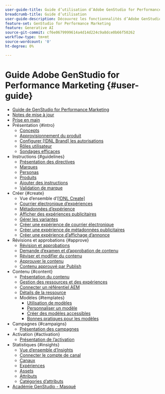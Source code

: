 ```yaml
---
user-guide-title: Guide d’utilisation d’Adobe GenStudio for Performance Marketing
breadcrumb-title: Guide d’utilisation
user-guide-description: Découvrez les fonctionnalités d’Adobe GenStudio for Performance Marketing. Découvrez comment créer rapidement des ressources pour votre marque, générer des variations et optimiser les expériences.
feature-set: GenStudio for Performance Marketing
feature: Generative AI
source-git-commit: cf6e0679999614a4d14d224c9a8dce0b66f50262
workflow-type: tm+mt
source-wordcount: '0'
ht-degree: 0%

---
```



# Guide Adobe GenStudio for Performance Marketing {#user-guide}

+ [Guide de GenStudio for Performance Marketing](home.md)
+ [Notes de mise à jour](release-notes.md)
+ [Prise en main](get-started.md)
+ Présentation {#intro}
   + [Concepts](concepts.md)
   + [Approvisionnement du produit](product-provisioning.md)
   + [Configurer [!DNL Brand] les autorisations](configure-brand-permissions.md)
   + [Rôles utilisateur](user-roles.md)
   + [Sondages efficaces](effective-prompts.md)
+ Instructions {#guidelines}
   + [Présentation des directives](guidelines/overview.md)
   + [Marques](guidelines/brands.md)
   + [Personas](guidelines/personas.md)
   + [Produits](guidelines/products.md)
   + [Ajouter des instructions](guidelines/add-guidelines.md)
   + [Validation de marque](guidelines/brand-validation.md)
+ Créer {#create}
   + Vue d’ensemble d’[[!DNL Create] ](create/overview.md)
   + [ Courrier électronique d’expériences](create/email-experiences.md)
   + [Métadonnées d’expérience](create/meta-experiences.md)
   + [ Afficher des expériences publicitaires ](create/display-ad-experiences.md)
   + [Gérer les variantes](create/manage-variants.md)
   + [Créer une expérience de courrier électronique](create/create-email-experience.md)
   + [Créer une expérience de métadonnées publicitaires](create/create-meta-ad.md)
   + [Créer une expérience d’affichage d’annonce](create/create-display-ad.md)
+ Révisions et approbations {#approve}
   + [Révision et approbations ](approvals/overview.md)
   + [Demande d’examen et d’approbation de contenu](approvals/request-review.md)
   + [Réviser et modifier du contenu](approvals/review-and-edit.md)
   + [Approuver le contenu](approvals/approve-content.md)
   + [Contenu approuvé par Publish](approvals/publish-content.md)
+ Contenu {#content}
   + [Présentation du contenu](content/overview.md)
   + [ Gestion des ressources et des expériences](content/manage-assets.md)
   + [Connecter un référentiel AEM](content/connect-aem-repo.md)
   + [Détails de la ressource](content/asset-details.md)
   + Modèles {#templates}
      + [Utilisation de modèles](content/use-templates.md)
      + [Personnaliser un modèle](content/customize-template.md)
      + [ Créer des modèles accessibles](content/accessibility-for-templates.md)
      + [ Bonnes pratiques pour les modèles](content/best-practices-for-templates.md)
+ Campagnes {#campaigns}
   + [Présentation des campagnes](campaigns/overview.md)
+ Activation {#activation}
   + [Présentation de l’activation](activation/overview.md)
+ Statistiques {#insights}
   + [Vue d’ensemble d’Insights](insights/overview.md)
   + [Connecter le compte de canal](insights/connect-channel.md)
   + [Canaux](insights/channels.md)
   + [Expériences](insights/experiences.md)
   + [Assets](insights/assets.md)
   + [Attributs](insights/attributes.md)
   + [Catégories d’attributs](insights/attribute-category.md)
+ [Académie GenStudio - Masqué](genstudioacademy.md)

